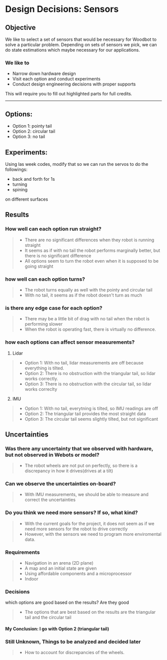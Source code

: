 # Design Decisions: Sensors
## Objective
We like to select a set of sensors that would be necessary for Woodbot to solve a particular problem. 
Depending on sets of sensors we pick, we can do state estimations which maybe necessary for our applications.

### We like to 

- Narrow down hardware design 
- Visit each option and conduct experiments
- Conduct design engineering decisions with proper supports

This will require you to fill out highlighted parts for full credits.

***
## Options:
* Option 1: pointy tail
* Option 2: circular tail
* Option 3: no tail

## Experiments:
Using las week codes, modify that so we can run the servos to do the followings:

- back and forth for 1s
- turning 
- spining

on different surfaces

## Results
### How well can each option run straight?
> - There are no significant differences when they robot is running straight
> - It seems as if with no tail the robot performs marginally better, but there is no significant difference
> - All options seem to turn the robot even when it is supposed to be going straight

### how well can each option turns?
> - The robot turns equally as well with the pointy and circular tail
> - With no tail, it seems as if the robot doesn't turn as much

### is there any edge case for each option?
> - There may be a little bit of drag with no tail when the robot is performing slower
> - When the robot is operating fast, there is virtually no difference.

### how each options can affect sensor measurements?
1. Lidar
>* Option 1: With no tail, lidar measurements are off because everything is tilted.
>* Option 2: There is no obstruction with the triangular tail, so lidar works correctly.
>* Option 3: There is no obstruction with the circular tail, so lidar works correclty

2. IMU

>* Option 1: With no tail, everytning is tilted, so IMU readings are off
>* Option 2: The triangular tail provides the most straight data
>* Option 3: The circular tail seems slightly tilted, but not significant

## Uncertainties
### Was there any uncertainty that we observed with hardware, but not observed in Webots or model?
> - The robot wheels are not put on perfectly, so there is a discrepancy in how it drives(drives at a tilt)
> 

### Can we observe the uncertainties on-board?
> - With IMU measurements, we should be able to measure and correct the uncertainties

### Do you think we need more sensors? If so, what kind?
> - With the current goals for the project, it does not seem as if we need more sensors for the robot to drive correctly
> - However, with the sensors we need to program more enviromental data.


### Requirements
>- Navigation in an arena (2D plane)
>- A map and an initial state are given
>- Using affordable components and a microprocessor
>- Indoor

### Decisions
which options are good based on the results?
Are they good
>- The options that are best based on the results are the triangular tail and the circular tail


#### My Conclusion: I go with Option 2 (triangular tail)


### Still Unknown, Things to be analyzed and decided later
>- How to account for discrepancies of the wheels.

